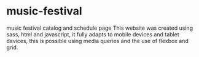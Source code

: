 # music-festival
music festival catalog and schedule page
This website was created using sass, html and javascript, it fully adapts to mobile devices and tablet devices, this is possible using media queries and the use of flexbox and grid.